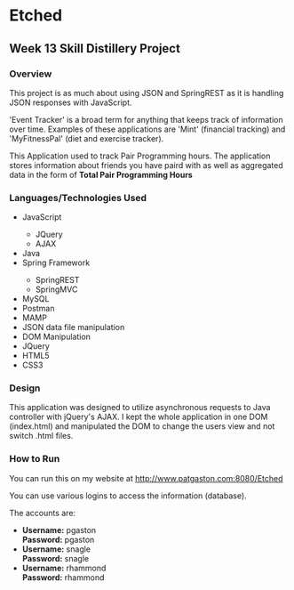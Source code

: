 # Etched
#####


## Week 13 Skill Distillery Project 

### Overview 
This project is as much about using JSON and SpringREST as it is handling JSON responses with JavaScript.

'Event Tracker' is a broad term for anything that keeps track of information over time. Examples of these applications are 'Mint' (financial tracking) and 'MyFitnessPal' (diet and exercise tracker).

This Application used to track Pair Programming hours. The application stores information about friends you have paird with as well as aggregated data in the form of <b>Total Pair Programming Hours</b>

### Languages/Technologies Used
<ul>
<li>JavaScript</li>
<ul>
<li>JQuery</li>
<li>AJAX</li>
</ul>
<li>Java</li>
<li>Spring Framework</li>
<ul>
<li>SpringREST</li>
<li>SpringMVC</li>
</ul>
<li>MySQL</li>
<li>Postman</li>
<li>MAMP</li>
<li>JSON data file manipulation</li>
<li>DOM Manipulation</li>
<li>JQuery</li>
<li>HTML5</li>
<li>CSS3</li>
</ul>

### Design
This application was designed to utilize asynchronous requests to Java controller with jQuery's AJAX. I kept the whole application in one DOM (index.html) and manipulated the DOM to change the users view and not switch .html files.


### How to Run
You can run this on my website at http://www.patgaston.com:8080/Etched

You can use various logins to access the information (database). 

The accounts are:
<ul>
<li><b>Username:</b> pgaston<br> <b>Password:</b> pgaston </li>
<li><b>Username:</b> snagle<br> <b>Password:</b> snagle </li>
<li><b>Username:</b> rhammond<br> <b>Password:</b> rhammond </li>
</ul>
